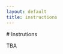```yaml
---
layout: default
title: instructions
---
```


<div class="container-fluid" markdown="1">
# Instrutions

TBA
</div>
